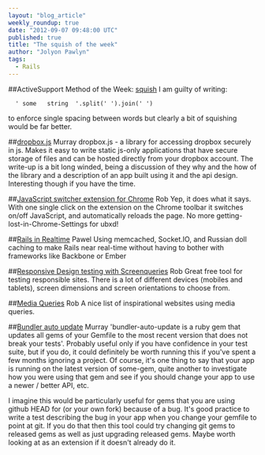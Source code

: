 ```yaml
---
layout: "blog_article"
weekly_roundup: true
date: "2012-09-07 09:48:00 UTC"
published: true
title: "The squish of the week"
author: "Jolyon Pawlyn"
tags:
  - Rails
---
```


##ActiveSupport Method of the Week: [squish](http://api.rubyonrails.org/classes/String.html#method-i-squish)
I am guilty of writing:

	  ' some   string  '.split(' ').join(' ')
to enforce single spacing between words but clearly a bit of squishing would be far better.

##[dropbox.js](https://tech.dropbox.com/?p=345) Murray
dropbox.js - a library for accessing dropbox securely in js.  Makes it easy to write static js-only applications that have secure storage of files and can be hosted directly from your dropbox account.  The write-up is a bit long winded, being a discussion of they why and the how of the library and a description of an app built using it and the api design.  Interesting though if you have the time.

##[JavaScript switcher extension for Chrome](https://chrome.google.com/webstore/detail/geddoclleiomckbhadiaipdggiiccfje) Rob
Yep, it does what it says. With one single click on the extension on the Chrome toolbar it switches on/off JavaScript, and automatically reloads the page. No more getting-lost-in-Chrome-Settings for ubxd!

##[Rails in Realtime](http://layervault.tumblr.com/post/30932219739/rails-in-realtime) Pawel
Using memcached, Socket.IO, and Russian doll caching to make Rails near real-time without having to bother with frameworks like Backbone or Ember

##[Responsive Design testing with Screenqueries](http://screenqueri.es/) Rob
Great free tool for testing responsible sites. There is a lot of different devices (mobiles and tablets), screen dimensions and screen orientations to choose from.

##[Media Queries](http://mediaqueri.es/) Rob
A nice list of inspirational websites using media queries.

##[Bundler auto update](https://github.com/versapay/bundler-auto-update) Murray
'bundler-auto-update is a ruby gem that updates all gems of your Gemfile to the most recent version that does not break your tests'. Probably useful only if you have confidence in your test suite, but if you do, it could definitely be worth running this if you've spent a few months ignoring a project.  Of course, it's one thing to say that your app is running on the latest version of some-gem, quite another to investigate how you were using that gem and see if you should change your app to use a newer / better API, etc.

I imagine this would be particularly useful for gems that you are using github HEAD for (or your own fork) because of a bug.  It's good practice to write a test describing the bug in your app when you change your gemfile to point at git.  If you do that then this tool could try changing git gems to released gems as well as just upgrading released gems.  Maybe worth looking at as an extension if it doesn't already do it.
